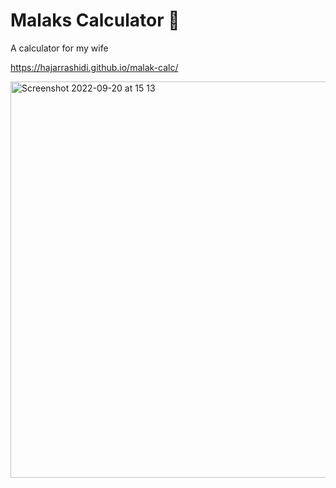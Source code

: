 # Malaks Calculator 💞
A calculator for my wife

https://hajarrashidi.github.io/malak-calc/

<img width="634" alt="Screenshot 2022-09-20 at 15 13" src="https://user-images.githubusercontent.com/4338882/191272309-86a84638-3223-45be-8167-dd53ff29adeb.png">
